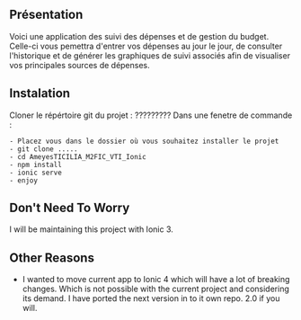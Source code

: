 ## Présentation

Voici une application des suivi des dépenses et de gestion du budget.
Celle-ci vous pemettra d'entrer vos dépenses au jour le jour, de consulter l'historique et de générer les graphiques de suivi associés afin de visualiser vos principales sources de dépenses.

## Instalation 

Cloner le répértoire git du projet : ?????????
Dans une fenetre de commande :
  
    - Placez vous dans le dossier où vous souhaitez installer le projet
    - git clone .....
    - cd AmeyesTICILIA_M2FIC_VTI_Ionic
    - npm install
    - ionic serve
    - enjoy

## Don't Need To Worry

I will be maintaining this project with Ionic 3.

## Other Reasons

- I wanted to move current app to Ionic 4 which will have a lot of breaking changes. Which is not possible with the current project and considering its demand. I have ported the next version in to it own repo. 2.0 if you will.
